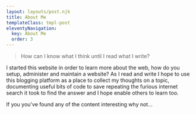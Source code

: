 ```yaml
---
layout: layouts/post.njk
title: About Me
templateClass: tmpl-post
eleventyNavigation:
  key: About Me
  order: 3
---
```




>How can I know what I think until I read what I write?

I started this website in order to learn more about the web, how do you setup, administer and maintain a website? As I read and write I hope to use this blogging platform as a place to collect my thoughts on a topic, documenting useful bits of code to save repeating the furious internet search it took to find the answer and I hope enable others to learn too.

If you you've found any of the content interesting why not...
